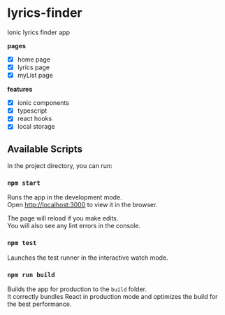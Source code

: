 # lyrics-finder

Ionic lyrics finder app

**pages**

- [x] home page
- [x] lyrics page
- [x] myList page

**features**

- [x] ionic components
- [x] typescript
- [x] react hooks
- [x] local storage

## Available Scripts

In the project directory, you can run:

### `npm start`

Runs the app in the development mode.<br />
Open [http://localhost:3000](http://localhost:3000) to view it in the browser.

The page will reload if you make edits.<br />
You will also see any lint errors in the console.

### `npm test`

Launches the test runner in the interactive watch mode.

### `npm run build`

Builds the app for production to the `build` folder.<br />
It correctly bundles React in production mode and optimizes the build for the best performance.
